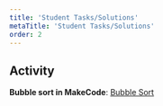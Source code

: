 ```yaml
---
title: 'Student Tasks/Solutions'
metaTitle: 'Student Tasks/Solutions'
order: 2
---
```


## Activity

**Bubble sort in MakeCode**: [Bubble Sort ](https://arcade.makecode.com/79496-62379-45531-54664)
